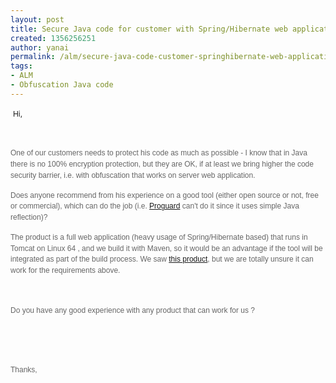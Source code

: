 ```yaml
---
layout: post
title: Secure Java code for customer with Spring/Hibernate web application
created: 1356256251
author: yanai
permalink: /alm/secure-java-code-customer-springhibernate-web-application
tags:
- ALM
- Obfuscation Java code
---
```

<p>&nbsp;<span style="font-size: 9pt; line-height: 0.47cm;">Hi,</span></p>
<p style="margin-bottom: 0cm; border: none; padding: 0cm; line-height: 0.47cm;">&nbsp;</p>
<p style="margin-bottom: 0cm; border: none; padding: 0cm; line-height: 0.47cm;"><font color="#666666"><font face="Tahoma, Verdana, Arial, Helvetica, sans-serif"><font size="2" style="font-size: 9pt">One of our customers needs to protect his code as much as possible - I know that in Java there is no 100% encryption protection, but they are OK, if at least we bring higher the code security barrier, i.e. with obfuscation that works on server web application. </font></font></font></p>
<p style="margin-bottom: 0cm; border: none; padding: 0cm; line-height: 0.47cm;"><font color="#666666"><font face="Tahoma, Verdana, Arial, Helvetica, sans-serif"><font size="2" style="font-size: 9pt">Does anyone recommend from his experience on a good tool (either open source or not, free or commercial), which can do the job  (i.e. <a href="http://proguard.sourceforge.net/">Proguard</a> can't do it since it uses simple Java reflection)?</font></font></font></p>
<p style="margin-bottom: 0cm; border: none; padding: 0cm; line-height: 0.47cm;"><font color="#666666"><font face="Tahoma, Verdana, Arial, Helvetica, sans-serif"><font size="2" style="font-size: 9pt">The product is a full web application (heavy usage of Spring/Hibernate based) that runs in Tomcat on Linux 64 , and we build it with Maven, so it would be an advantage if the tool will be integrated as part of the build process. We saw <a href="http://www.componio.com/products/jinstaller/jinstaller_secure_edition/">this product</a>, but we are totally unsure it can work for the requirements above. </font></font></font></p>
<p style="margin-bottom: 0cm; border: none; padding: 0cm; line-height: 0.47cm;">&nbsp;</p>
<p style="margin-bottom: 0cm; border: none; padding: 0cm; line-height: 0.47cm;"><font color="#666666"><font face="Tahoma, Verdana, Arial, Helvetica, sans-serif"><font size="2" style="font-size: 9pt">Do you have any good experience with any product that can work for us ? </font></font></font></p>
<p style="margin-bottom: 0cm; border: none; padding: 0cm; line-height: 0.47cm;">&nbsp;</p>
<p style="margin-bottom: 0cm; border: none; padding: 0cm; line-height: 0.47cm;">&nbsp;</p>
<p style="margin-bottom: 0cm; border: none; padding: 0cm; line-height: 0.47cm;"><font color="#666666"><font face="Tahoma, Verdana, Arial, Helvetica, sans-serif"><font size="2" style="font-size: 9pt">Thanks,</font></font></font></p>
<p>&nbsp;</p>
